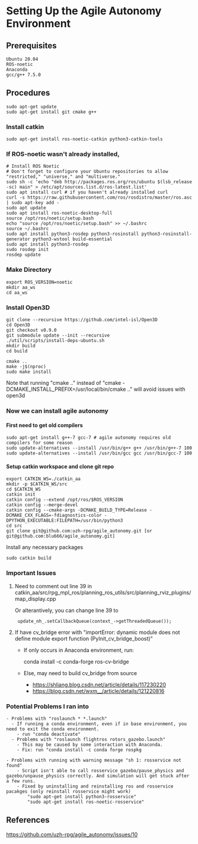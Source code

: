 # Setting Up the Agile Autonomy Environment

## Prerequisites
    Ubuntu 20.04
    ROS-noetic
    Anaconda
    gcc/g++ 7.5.0


## Procedures

    sudo apt-get update
    sudo apt-get install git cmake g++

### Install catkin
    sudo apt-get install ros-noetic-catkin python3-catkin-tools

### If ROS-noetic wasn't already installed, 
    # Install ROS Noetic
    # Don't forget to configure your Ubuntu repositories to allow "restricted," "universe," and "multiverse."
    sudo sh -c 'echo "deb http://packages.ros.org/ros/ubuntu $(lsb_release -sc) main" > /etc/apt/sources.list.d/ros-latest.list'
    sudo apt install curl # if you haven't already installed curl
    curl -s https://raw.githubusercontent.com/ros/rosdistro/master/ros.asc | sudo apt-key add -
    sudo apt update
    sudo apt install ros-noetic-desktop-full
    source /opt/ros/noetic/setup.bash
    echo "source /opt/ros/noetic/setup.bash" >> ~/.bashrc
    source ~/.bashrc
    sudo apt install python3-rosdep python3-rosinstall python3-rosinstall-generator python3-wstool build-essential
    sudo apt install python3-rosdep
    sudo rosdep init
    rosdep update


### Make Directory
    export ROS_VERSION=noetic
    mkdir aa_ws
    cd aa_ws

### Install Open3D
    git clone --recursive https://github.com/intel-isl/Open3D
    cd Open3D
    git checkout v0.9.0
    git submodule update --init --recursive
    ./util/scripts/install-deps-ubuntu.sh
    mkdir build
    cd build

    cmake ..
    make -j$(nproc)
    sudo make install
Note that running "cmake .." instead of "cmake -DCMAKE_INSTALL_PREFIX=/usr/local/bin/cmake .." will avoid issues with open3d

### Now we can install agile autonomy
#### First need to get old compilers
    sudo apt-get install g++-7 gcc-7 # agile autonomy requires old compilers for some reason
    sudo update-alternatives --install /usr/bin/g++ g++ /usr/bin/g++-7 100
    sudo update-alternatives --install /usr/bin/gcc gcc /usr/bin/gcc-7 100

#### Setup catkin workspace and clone git repo
    export CATKIN_WS=./catkin_aa
    mkdir -p $CATKIN_WS/src
    cd $CATKIN_WS
    catkin init
    catkin config --extend /opt/ros/$ROS_VERSION
    catkin config --merge-devel
    catkin config --cmake-args -DCMAKE_BUILD_TYPE=Release -DCMAKE_CXX_FLAGS=-fdiagnostics-color -DPYTHON_EXECUTABLE:FILEPATH=/usr/bin/python3
    cd src
    git clone git@github.com:uzh-rpg/agile_autonomy.git [or git@github.com:blu666/agile_autonomy.git]

Install any necessary packages

    sudo catkin build
### Important Issues

1. Need to comment out line 39 in catkin_aa/src/rpg_mpl_ros/planning_ros_utils/src/planning_rviz_plugins/map_display.cpp

    Or alterantively, you can change line 39 to 

        update_nh_.setCallbackQueue(context_->getThreadedQueue());

2. If have cv_bridge error with "importError: dynamic module does not define module export function (PyInit_cv_bridge_boost)"

    - If only occurs in Anaconda environment, run:
        
        conda install -c conda-forge ros-cv-bridge
    - Else, may need to build cv_bridge from source
        - https://shliang.blog.csdn.net/article/details/117230220
        - https://blog.csdn.net/wxm__/article/details/121220816


### Potential Problems I ran into
    - Problems with "roslaunch * *.launch"
      - If running a conda environment, even if in base environment, you need to exit the conda environment. 
        - run "conda deactivate"
      - Problems with "roslaunch flightros rotors_gazebo.launch"
        - This may be caused by some interaction with Anaconda.
        - Fix: run "conda install -c conda forge rospkg

    - Problems with running with warning message "sh 1: rosservice not found"
        - Script isn't able to call rosservice gazebo/pause_physics and gazebo/unpause_physics correctly. And simulation will get stuck after a few runs.
        - Fixed by uninstalling and reinstalling ros and rosservice pacakges (only reinstall rosservice might work)
            "sudo apt-get install python3-rosservice"
            "sudo apt-get install ros-noetic-rosservice"



## References
https://github.com/uzh-rpg/agile_autonomy/issues/10